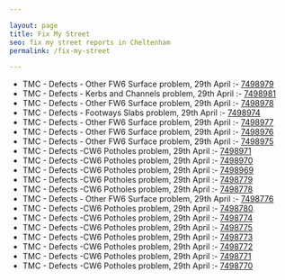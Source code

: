 ```yaml
---

layout: page
title: Fix My Street
seo: fix my street reports in Cheltenham
permalink: /fix-my-street

---
```


<!-- fix_marker starts -->

- TMC - Defects - Other FW6  Surface problem, 29th April :- [7498979](https://www.fixmystreet.com/report/7498979)
- TMC - Defects - Kerbs and Channels problem, 29th April :- [7498981](https://www.fixmystreet.com/report/7498981)
- TMC - Defects - Other FW6  Surface problem, 29th April :- [7498978](https://www.fixmystreet.com/report/7498978)
- TMC - Defects - Footways Slabs problem, 29th April :- [7498974](https://www.fixmystreet.com/report/7498974)
- TMC - Defects - Other FW6  Surface problem, 29th April :- [7498977](https://www.fixmystreet.com/report/7498977)
- TMC - Defects - Other FW6  Surface problem, 29th April :- [7498976](https://www.fixmystreet.com/report/7498976)
- TMC - Defects - Other FW6  Surface problem, 29th April :- [7498975](https://www.fixmystreet.com/report/7498975)
- TMC - Defects -CW6 Potholes  problem, 29th April :- [7498971](https://www.fixmystreet.com/report/7498971)
- TMC - Defects -CW6 Potholes  problem, 29th April :- [7498970](https://www.fixmystreet.com/report/7498970)
- TMC - Defects -CW6 Potholes  problem, 29th April :- [7498969](https://www.fixmystreet.com/report/7498969)
- TMC - Defects -CW6 Potholes  problem, 29th April :- [7498779](https://www.fixmystreet.com/report/7498779)
- TMC - Defects -CW6 Potholes  problem, 29th April :- [7498778](https://www.fixmystreet.com/report/7498778)
- TMC - Defects - Other FW6  Surface problem, 29th April :- [7498776](https://www.fixmystreet.com/report/7498776)
- TMC - Defects -CW6 Potholes  problem, 29th April :- [7498780](https://www.fixmystreet.com/report/7498780)
- TMC - Defects -CW6 Potholes  problem, 29th April :- [7498774](https://www.fixmystreet.com/report/7498774)
- TMC - Defects -CW6 Potholes  problem, 29th April :- [7498775](https://www.fixmystreet.com/report/7498775)
- TMC - Defects -CW6 Potholes  problem, 29th April :- [7498773](https://www.fixmystreet.com/report/7498773)
- TMC - Defects -CW6 Potholes  problem, 29th April :- [7498772](https://www.fixmystreet.com/report/7498772)
- TMC - Defects -CW6 Potholes  problem, 29th April :- [7498771](https://www.fixmystreet.com/report/7498771)
- TMC - Defects -CW6 Potholes  problem, 29th April :- [7498770](https://www.fixmystreet.com/report/7498770)

<!-- fix_marker ends -->